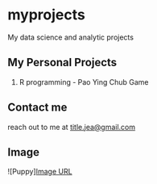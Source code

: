 # myprojects
My data science and analytic projects

## My Personal Projects

1. R programming - Pao Ying Chub Game

## Contact me
reach out to me at title.jea@gmail.com

## Image
![Puppy][Image URL]([https://www.google.com/url?sa=i&url=https%3A%2F%2Fwww.goodhousekeeping.com%2Flife%2Fpets%2Fg4531%2Fcutest-dog-breeds%2F&psig=AOvVaw32nqNvgVLxUT2MhOZkqw8K&ust=1748171602200000&source=images&cd=vfe&opi=89978449&ved=0CBQQjRxqFwoTCKCM6e38u40DFQAAAAAdAAAAABAE](https://hips.hearstapps.com/hmg-prod/images/dog-puppy-on-garden-royalty-free-image-1586966191.jpg?crop=1xw:0.74975xh;0,0.190xh&resize=1200:*))
